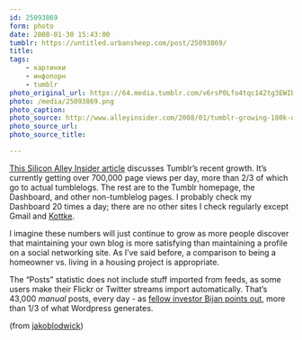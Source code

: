 ```yaml
---
id: 25093869
form: photo
date: 2008-01-30 15:43:00
tumblr: https://untitled.urbansheep.com/post/25093869/
title:
tags:
    - картинки
    - инфопорн
    - tumblr
photo_original_url: https://64.media.tumblr.com/v6rsP0Lfo4tqc142tg3EWIBr_500.png
photo: /media/25093869.png
photo_caption: 
photo_source: http://www.alleyinsider.com/2008/01/tumblr-growing-180k-users-720k-daily-pageviews.html
photo_source_url:
photo_source_title:

---
```


<p><a href="http://www.alleyinsider.com/2008/01/tumblr-growing-180k-users-720k-daily-pageviews.html">This Silicon Alley Insider article</a> discusses Tumblr’s recent growth. It’s currently getting over 700,000 page views per day, more than 2/3 of which go to actual tumblelogs. The rest are to the Tumblr homepage, the Dashboard, and other non-tumblelog pages. I probably check my Dashboard 20 times a day; there are no other sites I check regularly except Gmail and <a href="http://kottke.org/">Kottke</a>.</p>

<p>I imagine these numbers will just continue to grow as more people discover that maintaining your own blog is more satisfying than maintaining a profile on a social networking site. As I’ve said before, a comparison to being a homeowner vs. living in a housing project is appropriate.</p>

<p>The “Posts” statistic does not include stuff imported from feeds, as some users make their Flickr or Twitter streams import automatically. That’s 43,000 <i>manual</i> posts, every day - as <a href="http://bijansabet.com/post/25067228">fellow investor Bijan points out</a>, more than 1/3 of what Wordpress generates.</p>

<p>(from <a href="http://jakoblodwick.com/post/25078296">jakoblodwick</a>)</p>
